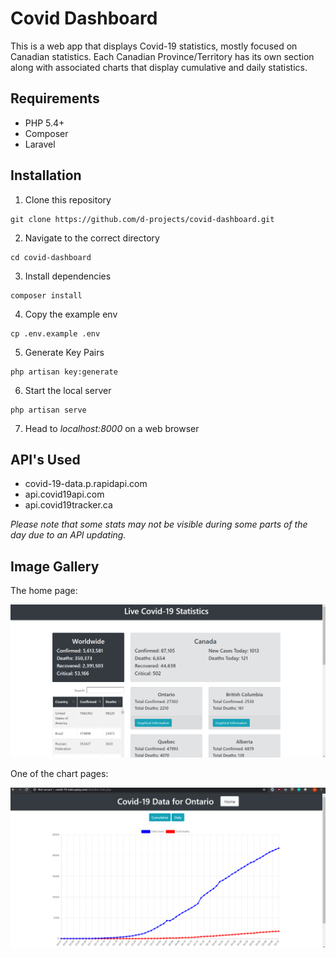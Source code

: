 # Covid Dashboard

This is a web app that displays Covid-19 statistics, mostly focused on Canadian statistics. Each Canadian Province/Territory has its own section along with associated charts that display cumulative and daily statistics.

## Requirements

* PHP 5.4+
* Composer
* Laravel

## Installation

1. Clone this repository
```
git clone https://github.com/d-projects/covid-dashboard.git
```

2. Navigate to the correct directory
```
cd covid-dashboard
```

3. Install dependencies
```
composer install
```

4. Copy the example env
```
cp .env.example .env
```

5. Generate Key Pairs
```
php artisan key:generate
```

6. Start the local server
```
php artisan serve
```

7. Head to *localhost:8000* on a web browser 


## API's Used

* covid-19-data.p.rapidapi.com
* api.covid19api.com
* api.covid19tracker.ca

*Please note that some stats may not be visible during some parts of the day due to an API updating.*

## Image Gallery

The home page:

![An image of the home page](./images/covid_home_page.png)

One of the chart pages:

![An image of the home page](./images/province_page.png)